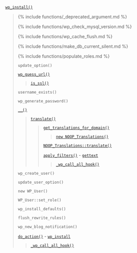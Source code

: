 <p><code><a href="https://developer.wordpress.org/reference/functions/wp_install/">wp_install()</a></code></p>

<blockquote>

{% include functions/_deprecated_argument.md %}

{% include functions/wp_check_mysql_version.md %}

{% include functions/wp_cache_flush.md %}

{% include functions/make_db_current_silent.md %}

{% include functions/populate_roles.md %}

 `update_option()`
 
 [`wp_guess_url()`](https://developer.wordpress.org/reference/functions/wp_guess_url/)
 
> [`is_ssl()`](https://developer.wordpress.org/reference/functions/is_ssl/)
 
 `username_exists()`
 
 `wp_generate_password()`
 
 [`__()`](https://developer.wordpress.org/reference/functions/__/)
 
> [`translate()`](https://developer.wordpress.org/reference/functions/translate/)
> 
>> [`get_translations_for_domain()`](https://developer.wordpress.org/reference/functions/get_translations_for_domain/)
>> 
>>> [`new NOOP_Translations()`](https://developer.wordpress.org/reference/classes/noop_translations/)
>> 
>> [`NOOP_Translations::translate()`](https://developer.wordpress.org/reference/classes/noop_translations/translate/)
>> 
>> [`apply_filters()`](https://developer.wordpress.org/reference/functions/apply_filters/) - [`gettext`](https://developer.wordpress.org/reference/hooks/gettext/)
>> 
>>> [`_wp_call_all_hook()`](https://developer.wordpress.org/reference/functions/_wp_call_all_hook/)
 
 `wp_create_user()`
 
 `update_user_option()`
 
 `new WP_User()`
 
 `WP_User::set_role()`
 
 `wp_install_defaults()`
 
 `flush_rewrite_rules()`
 
 `wp_new_blog_notification()`
 
 [`do_action()`](https://developer.wordpress.org/reference/functions/do_action/) - [`wp_install`](https://developer.wordpress.org/reference/hooks/wp_install/)
 
> [`_wp_call_all_hook()`](https://developer.wordpress.org/reference/functions/_wp_call_all_hook/)

</blockquote>
